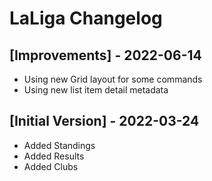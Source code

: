 # LaLiga Changelog

## [Improvements] - 2022-06-14

- Using new Grid layout for some commands
- Using new list item detail metadata

## [Initial Version] - 2022-03-24

- Added Standings
- Added Results
- Added Clubs
